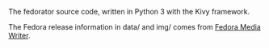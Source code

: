The fedorator source code, written in Python 3 with the Kivy framework.

The Fedora release information in data/ and img/ comes from
[Fedora Media Writer](https://github.com/MartinBriza/MediaWriter/tree/master/app/assets).
